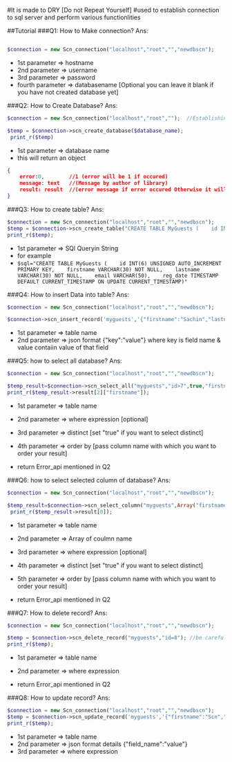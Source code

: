#It is made to DRY [Do not Repeat Yourself]
#used to establish connection to sql server and perform various functionlities

##Tutorial
###Q1: How to Make connection?
Ans: 
```php

$connection = new Scn_connection("localhost","root","","newdbscn");
```
- 1st parameter => hostname
- 2nd parameter => username
- 3rd parameter => password
- fourth parameter => databasename  [Optional you can leave it blank if you have not created database yet]

###Q2: How to Create Database?
Ans:
```php 
$connection = new Scn_connection("localhost","root","");  //Establishing Connection

$temp = $connection->scn_create_database($database_name);
 print_r($temp)
 ```
- 1st parameter => database name
- this will return an object
```json
{
    error:0,        //1 (error will be 1 if occured)
    message: text   //(Message by author of library)
    result: result  //(error message if error occured Otherwise it will return result, it may be object, array or any string and number)
}
```

###Q3: How to create table?
Ans: 
```php
$connection = new Scn_connection("localhost","root","","newdbscn");
$temp = $connection->scn_create_table("CREATE TABLE MyGuests (    id INT(6) UNSIGNED AUTO_INCREMENT PRIMARY KEY,    firstname VARCHAR(30) NOT NULL,    lastname VARCHAR(30) NOT NULL,    email VARCHAR(50),    reg_date TIMESTAMP DEFAULT CURRENT_TIMESTAMP ON UPDATE CURRENT_TIMESTAMP)");
print_r($temp);
```
- 1st parameter => SQl Queryin String
- for example 
- ``` $sql="CREATE TABLE MyGuests (    id INT(6) UNSIGNED AUTO_INCREMENT PRIMARY KEY,    firstname VARCHAR(30) NOT NULL,    lastname VARCHAR(30) NOT NULL,    email VARCHAR(50),    reg_date TIMESTAMP DEFAULT CURRENT_TIMESTAMP ON UPDATE CURRENT_TIMESTAMP)" ```

###Q4: How to insert Data into table?
Ans:
```php
$connection = new Scn_connection("localhost","root","","newdbscn");

$connection->scn_insert_record('myguests','{"firstname":"Sachin","lastname":"Thakur","email":"scn.arn@gmail.com"}')
```
- 1st parameter => table name
- 2nd parameter => json format {"key":"value"} where key is field name & value contaiin value of that field

###Q5: how to select all database?
Ans:
```php
$connection = new Scn_connection("localhost","root","","newdbscn");

$temp_result=$connection->scn_select_all("myguests","id>7",true,"firstname");//(table_name, where_expression,distinct,orderby)
print_r($temp_result->result[2]["firstname"]);
```
- 1st parameter => table name
- 2nd parameter => where expression [optional]
- 3rd parameter => distinct [set "true" if you want to select distinct]
- 4th parameter => order by [pass column name with which you want to order your result]

- return Error_api mentioned in Q2

###Q6: how to select selected column of database?
Ans:
```php
$connection = new Scn_connection("localhost","root","","newdbscn");

$temp_result=$connection->scn_select_column("myguests",Array("firstname","lastname"));//(table_name, where_expression,distinct,orderby)
 print_r($temp_result->result[0]);
```
- 1st parameter => table name
- 2nd parameter => Array of coulmn name
- 3rd parameter => where expression [optional]
- 4th parameter => distinct [set "true" if you want to select distinct]
- 5th parameter => order by [pass column name with which you want to order your result]

- return Error_api mentioned in Q2

###Q7: How to delete record?
Ans:
```php
$connection = new Scn_connection("localhost","root","","newdbscn");

$temp = $connection->scn_delete_record("myguests","id=8"); //be carefule in 2nd parameter 
print_r($temp);
```
- 1st parameter => table name
- 2nd parameter => where expression

- return Error_api mentioned in Q2

###Q8: How to update record?
Ans:
```php
$connection = new Scn_connection("localhost","root","","newdbscn");
$temp = $connection->scn_update_record('myguests','{"firstname":"Scn","lastname":"arayans"}','id=10');
print_r($temp);
```
- 1st parameter => table name
- 2nd parameter => json format details {"field_name":"value"}
- 3rd parameter => where expression